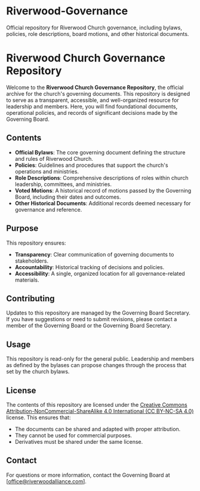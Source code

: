 # Riverwood-Governance
Official repository for Riverwood Church governance, including bylaws, policies, role descriptions, board motions, and other historical documents.


# Riverwood Church Governance Repository

Welcome to the **Riverwood Church Governance Repository**, the official archive for the church's governing documents. This repository is designed to serve as a transparent, accessible, and well-organized resource for leadership and members. Here, you will find foundational documents, operational policies, and records of significant decisions made by the Governing Board.

## Contents
- **Official Bylaws**: The core governing document defining the structure and rules of Riverwood Church.
- **Policies**: Guidelines and procedures that support the church's operations and ministries.
- **Role Descriptions**: Comprehensive descriptions of roles within church leadership, committees, and ministries.
- **Voted Motions**: A historical record of motions passed by the Governing Board, including their dates and outcomes.
- **Other Historical Documents**: Additional records deemed necessary for governance and reference.

## Purpose
This repository ensures:
- **Transparency**: Clear communication of governing documents to stakeholders.
- **Accountability**: Historical tracking of decisions and policies.
- **Accessibility**: A single, organized location for all governance-related materials.

## Contributing
Updates to this repository are managed by the Governing Board Secretary. If you have suggestions or need to submit revisions, please contact a member of the Governing Board or the Governing Board Secretary.

## Usage
This repository is read-only for the general public. Leadership and members as defined by the bylases can propose changes through the process that set by the church bylaws.

## License
The contents of this repository are licensed under the [Creative Commons Attribution-NonCommercial-ShareAlike 4.0 International (CC BY-NC-SA 4.0)](https://creativecommons.org/licenses/by-nc-sa/4.0/) license. This ensures that:
- The documents can be shared and adapted with proper attribution.
- They cannot be used for commercial purposes.
- Derivatives must be shared under the same license.

## Contact
For questions or more information, contact the Governing Board at [office@riverwoodalliance.com].
